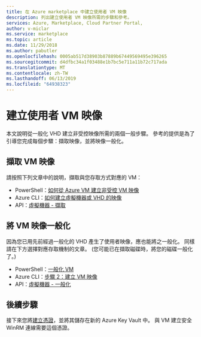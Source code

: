 ```yaml
---
title: 在 Azure marketplace 中建立使用者 VM 映像
description: 列出建立使用者 VM 映像所需的步驟和參考。
services: Azure, Marketplace, Cloud Partner Portal,
author: v-miclar
ms.service: marketplace
ms.topic: article
ms.date: 11/29/2018
ms.author: pabutler
ms.openlocfilehash: 0005ab517d38903b87889b67449569495e396265
ms.sourcegitcommit: d4dfbc34a1f03488e1b7bc5e711a11b72c717ada
ms.translationtype: MT
ms.contentlocale: zh-TW
ms.lasthandoff: 06/13/2019
ms.locfileid: "64938323"
---
```

# <a name="create-a-user-vm-image"></a>建立使用者 VM 映像

本文說明從一般化 VHD 建立非受控映像所需的兩個一般步驟。  參考的提供是為了引導您完成每個步驟：擷取映像，並將映像一般化。


## <a name="capture-the-vm-image"></a>擷取 VM 映像

請按照下列文章中的說明，擷取與您存取方式對應的 VM：

-  PowerShell：[如何從 Azure VM 建立非受控 VM 映像](../../../virtual-machines/windows/capture-image-resource.md)
-  Azure CLI：[如何建立虛擬機器或 VHD 的映像](../../../virtual-machines/linux/capture-image.md)
-  API：[虛擬機器 - 擷取](https://docs.microsoft.com/rest/api/compute/virtualmachines/capture)


## <a name="generalize-the-vm-image"></a>將 VM 映像一般化

因為您已用先前經過一般化的 VHD 產生了使用者映像，應也能將之一般化。  同樣請在下方選擇對應存取機制的文章。  (您可能已在擷取磁碟時，將您的磁碟一般化了。)

-  PowerShell：[一般化 VM](https://docs.microsoft.com/azure/virtual-machines/windows/sa-copy-generalized#generalize-the-vm)
-  Azure CLI：[步驟 2：建立 VM 映像](https://docs.microsoft.com/azure/virtual-machines/linux/capture-image#step-2-create-vm-image)
-  API：[虛擬機器 - 一般化](https://docs.microsoft.com/rest/api/compute/virtualmachines/generalize)


## <a name="next-steps"></a>後續步驟

接下來您將[建立憑證](cpp-create-key-vault-cert.md)，並將其儲存在新的 Azure Key Vault 中。  與 VM 建立安全 WinRM 連線需要這個憑證。
